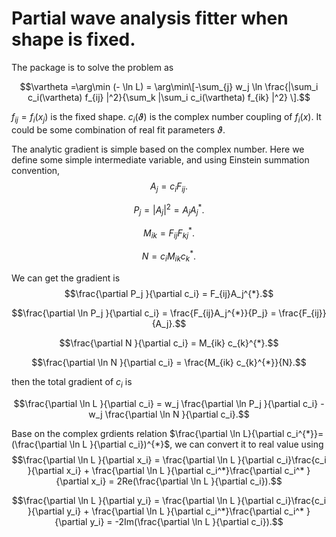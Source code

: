 Partial wave analysis fitter when shape is fixed.
=================================================

The package is to solve the problem as

$$\vartheta =\arg\min (- \ln L) = \arg\min\[-\sum_{j} w_j \ln \frac{|\sum_i c_i(\vartheta) f_{ij} |^2}{\sum_k |\sum_i c_i(\vartheta) f_{ik} |^2} \].$$

$f_{ij} = f_i(x_j)$ is the fixed shape. $c_i(\vartheta)$ is the complex number coupling of $f_{i}(x)$.
It could be some combination of real fit parameters $\vartheta$.

The analytic gradient is simple based on the complex number.
Here we define some simple intermediate variable, and using Einstein summation convention,
$$A_j = c_i F_{ij}.$$

$$P_j = |A_j|^2 = A_j A_j^{*}.$$

$$M_{ik} = F_{ij} F_{kj}^{*}.$$

$$N = c_i M_{ik} c_k^{*}.$$

We can get the gradient is
$$\frac{\partial P_j }{\partial c_i} = F_{ij}A_j^{*}.$$

$$\frac{\partial \ln P_j }{\partial c_i} = \frac{F_{ij}A_j^{*}}{P_j} = \frac{F_{ij}}{A_j}.$$

$$\frac{\partial N }{\partial c_i} = M_{ik} c_{k}^{*}.$$

$$\frac{\partial \ln N }{\partial c_i} = \frac{M_{ik} c_{k}^{*}}{N}.$$

then the total gradient of $c_i$ is

$$\frac{\partial \ln L }{\partial c_i} = w_j \frac{\partial \ln P_j }{\partial c_i} - w_j \frac{\partial \ln N }{\partial c_i}.$$

Base on the complex grdients relation $\frac{\partial \ln L}{\partial c_i^{*}}=(\frac{\partial \ln L }{\partial c_i})^{*}$, we can convert it to real value using
$$\frac{\partial \ln L }{\partial x_i} = \frac{\partial \ln L }{\partial c_i}\frac{c_i }{\partial x_i} + \frac{\partial \ln L }{\partial c_i^*}\frac{\partial c_i^* }{\partial x_i} = 2Re(\frac{\partial \ln L }{\partial c_i}).$$

$$\frac{\partial \ln L }{\partial y_i} = \frac{\partial \ln L }{\partial c_i}\frac{c_i }{\partial y_i} + \frac{\partial \ln L }{\partial c_i^*}\frac{\partial c_i^* }{\partial y_i} = -2Im(\frac{\partial \ln L }{\partial c_i}).$$
